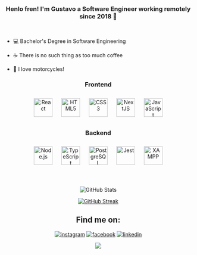 
### <div align="center">Henlo fren! I'm Gustavo a Software Engineer working remotely since 2018 🚀</div>  
<br>

- 💻 Bachelor's Degree in Software Engineering
  

- ☕️ There is no such thing as too much coffee


- 🛵 I love motorcycles!
  



<div align="center">
   

### Frontend  


<div align="center">  
<a href="https://reactjs.org/" target="_blank"><img style="margin: 10px" src="https://profilinator.rishav.dev/skills-assets/react-original-wordmark.svg" alt="React" height="50" /></a>  
<a href="https://en.wikipedia.org/wiki/HTML5" target="_blank"><img style="margin: 10px" src="https://profilinator.rishav.dev/skills-assets/html5-original-wordmark.svg" alt="HTML5" height="50" /></a>  
<a href="https://www.w3schools.com/css/" target="_blank"><img style="margin: 10px" src="https://profilinator.rishav.dev/skills-assets/css3-original-wordmark.svg" alt="CSS3" height="50" /></a>  
<a href="https://nextjs.org/" target="_blank"><img style="margin: 10px" src="https://profilinator.rishav.dev/skills-assets/nextjs.png" alt="NextJS" height="50" /></a>  
<a href="https://www.javascript.com/" target="_blank"><img style="margin: 10px" src="https://profilinator.rishav.dev/skills-assets/javascript-original.svg" alt="JavaScript" height="50" /></a>  
</div>





### Backend  
<div align="center">  
<a href="https://nodejs.org/" target="_blank"><img style="margin: 10px" src="https://profilinator.rishav.dev/skills-assets/nodejs-original-wordmark.svg" alt="Node.js" height="50" /></a>  
<a href="https://www.typescriptlang.org/" target="_blank"><img style="margin: 10px" src="https://profilinator.rishav.dev/skills-assets/typescript-original.svg" alt="TypeScript" height="50" /></a>  
<a href="https://www.postgresql.org/" target="_blank"><img style="margin: 10px" src="https://profilinator.rishav.dev/skills-assets/postgresql-original-wordmark.svg" alt="PostgreSQL" height="50" /></a>  
<a href="https://www.jestjs.io/" target="_blank"><img style="margin: 10px" src="https://profilinator.rishav.dev/skills-assets/jest.svg" alt="Jest" height="50" /></a>  
<a href="https://www.apachefriends.org/" target="_blank"><img style="margin: 10px" src="https://profilinator.rishav.dev/skills-assets/xampp.png" alt="XAMPP" height="50" /></a>  
</div>

</td><td valign="top" width="33%">


</td></tr></table>  

<br/>  

<br>


<div id="stats" align="center">

![GitHub Stats](https://github-readme-stats.vercel.app/api?username=gustavogamasa&show_icons=true&theme=vue-dark&hide_border=true)
  
[![GitHub Streak](http://github-readme-streak-stats.herokuapp.com?user=gustavogamasa&theme=vue-dark&hide_border=true&date_format=j%20M%5B%20Y%5D)](https://git.io/streak-stats)

## Find me on:

 [![instagram](https://img.shields.io/badge/Instagram-E4405F?style=for-the-badge&logo=instagram&logoColor=white)](https://www.instagram.com/gu.gama/)
 [![facebook](https://img.shields.io/badge/Facebook-1877F2?style=for-the-badge&logo=facebook&logoColor=white
 )](https://www.facebook.com/gustavo.gama.96199344/)
 [![linkedin](https://img.shields.io/badge/LinkedIn-0077B5?style=for-the-badge&logo=linkedin&logoColor=white
 )]([[www.linkedin.com/in/ggsamaral](https://br.linkedin.com/in/ggsamaral?trk=profile-badge)](https://br.linkedin.com/in/ggsamaral?trk=public-profile-badge-profile-badge-view-profile-cta))

</div>




<div align="center">
<img src="https://komarev.com/ghpvc/?username=gustavogamasa&&style=flat-square" align="center" />
</div>  

</div>
